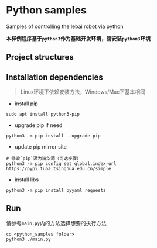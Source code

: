 # Python samples
Samples of controlling the lebai robot via python

**本样例程序基于`python3`作为基础开发环境，请安装`python3`环境**

## Project structures

## Installation dependencies

> Linux环境下依赖安装方法，Windows/Mac下基本相同
- install pip
```
sudo apt install python3-pip
```

- upgrade pip if need
```
python3 -m pip install --upgrade pip
```

- update pip mirror site
```
# 修改`pip`源为清华源（可选步骤）
python3 -m pip config set global.index-url https://pypi.tuna.tsinghua.edu.cn/simple
```

- install libs
```
python3 -m pip install pyyaml requests
```

## Run
请参考`main.py`内的方法选择想要的执行方法
```shell
cd <python_samples folder>
python3 ./main.py
```
